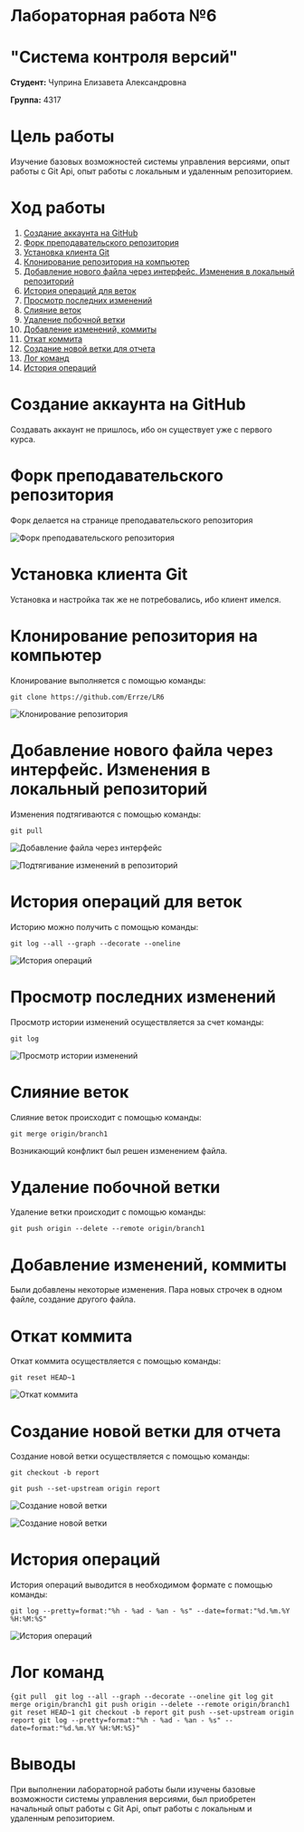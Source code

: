 # Лабораторная работа №6 
# "Система контроля версий"

**Студент:** Чуприна Елизавета Александровна

**Группа:** 4317


# Цель работы 
Изучение базовых возможностей системы
управления версиями, опыт работы с Git Api, опыт работы с локальным и
удаленным репозиторием. 

# Ход работы
1. [Создание аккаунта на GitHub](README.md#Создание-аккаунта-на-GitHub)
2. [Форк преподавательского репозитория](README.md#Форк-преподавательского-репозитория)
3. [Установка клиента Git](README.md#Установка-клиента-Git)
4. [Клонирование репозитория на компьютер](README.md#Клонирование-репозитория-на-компьютер)
5. [Добавление нового файла через интерфейс. Изменения в локальный репозиторий](README.md#Добавление-нового-файла-через-интерфейс.-Изменения-локальный-репозиторий)
6. [История операций для веток](README.md#История-операций-для-веток)
7. [Просмотр последних изменений](README.md#Просмотр-последних-изменений)
8. [Слияние веток](README.md#Слияние-веток)
9. [Удаление побочной ветки](README.md#Удаление-побочной-ветки)
10. [Добавление изменений, коммиты](README.md#Добавление-изменений,-коммиты)
11. [Откат коммита](README.md#Откат-коммита)
12. [Создание новой ветки для отчета](README.md#Создание-новой-ветки-для-отчета)
13. [Лог команд](README.md#Лог-команд)
14. [История операций](README.md#История-операций)


# Создание аккаунта на GitHub
Создавать аккаунт не пришлось, ибо он существует уже с первого курса.

# Форк преподавательского репозитория
Форк делается на странице преподавательского репозитория

![Форк преподавательского репозитория](screenshots/1.png)

# Установка клиента Git
Установка и настройка так же не потребовались, ибо клиент имелся.

# Клонирование репозитория на компьютер
Клонирование выполняется с помощью команды:

`git clone https://github.com/Errze/LR6`

![Клонирование репозитория](screenshots/2.png)

# Добавление нового файла через интерфейс. Изменения в локальный репозиторий
Изменения подтягиваются с помощью команды:

`git pull`

![Добавление файла через интерфейс](screenshots/3.png)

![Подтягивание изменений в репозиторий](screenshots/4.png)

# История операций для веток
Историю можно получить с помощью команды:

`git log --all --graph --decorate --oneline`

![История операций](screenshots/5.png)

# Просмотр последних изменений
Просмотр истории изменений осуществляется за счет команды:

`git log`

![Просмотр истории изменений](screenshots/6.png)

# Слияние веток
Слияние веток происходит с помощью команды:

`git merge origin/branch1`

Возникающий конфликт был решен изменением файла.

# Удаление побочной ветки
Удаление ветки происходит с помощью команды:

`git push origin --delete --remote origin/branch1`

# Добавление изменений, коммиты
Были добавлены некоторые изменения. Пара новых строчек в одном файле, создание другого файла.

# Откат коммита
Откат коммита осуществляется с помощью команды: 

`git reset HEAD~1`

![Откат коммита](screenshots/7.png)

# Создание новой ветки для отчета
Создание новой ветки осуществляется с помощью команды:

`git checkout -b report`

`git push --set-upstream origin report`

![Создание новой ветки](screenshots/8.png)

![Создание новой ветки](screenshots/9.png)

# История операций
История операций выводится в необходимом формате с помощью команды:

`git log --pretty=format:"%h - %ad - %an - %s" --date=format:"%d.%m.%Y %H:%M:%S"`

![История операций](screenshots/10.png)

# Лог команд

`{git pull 
git log --all --graph --decorate --oneline
git log
git merge origin/branch1
git push origin --delete --remote origin/branch1
git reset HEAD~1
git checkout -b report
git push --set-upstream origin report
git log --pretty=format:"%h - %ad - %an - %s" --date=format:"%d.%m.%Y %H:%M:%S}"`


# Выводы
При выполнении лабораторной работы были изучены базовые возможности системы
управления версиями, был приобретен начальный опыт работы с Git Api, опыт работы с локальным и
удаленным репозиторием. 
